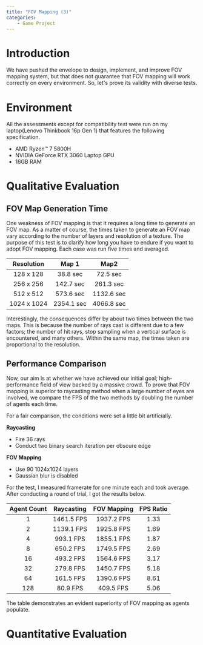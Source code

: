 ```yaml
---
title: "FOV Mapping (3)"
categories: 
    - Game Project
---
```


# Introduction

We have pushed the envelope to design, implement, and improve FOV mapping system, but that does not guarantee that FOV mapping will work correctly on every environment. So, let's prove its validity with diverse tests.

# Environment

All the assessments except for compatibility test were run on my laptop(Lenovo Thinkbook 16p Gen 1) that features the following specification.

* AMD Ryzen™ 7 5800H
* NVIDIA GeForce RTX 3060 Laptop GPU
* 16GB RAM

# Qualitative Evaluation

## FOV Map Generation Time

One weakness of FOV mapping is that it requires a long time to generate an FOV map. As a matter of course, the times taken to generate an FOV map vary according to the number of layers and resolution of a texture. The purpose of this test is to clarify how long you have to endure if you want to adopt FOV mapping. Each case was run five times and averaged.

| Resolution  |   Map 1    |    Map2    |
| :---------: | :--------: | :--------: |
|  128 x 128  |  38.8 sec  |  72.5 sec  |
|  256 x 256  | 142.7 sec  | 261.3 sec  |
|  512 x 512  | 573.6 sec  | 1132.6 sec |
| 1024 x 1024 | 2354.1 sec | 4066.8 sec |

Interestingly, the consequences differ by about two times between the two maps. This is because the number of rays cast is different due to a few factors; the number of hit rays, stop sampling when a vertical surface is encountered, and many others. Within the same map, the times taken are proportional to the resolution.

## Performance Comparison

Now, our aim is at whether we have achieved our initial goal; high-performance field of view backed by a massive crowd. To prove that FOV mapping is superior to raycasting method when a large number of eyes are involved, we compare the FPS of the two methods by doubling the number of agents each time.

For a fair comparison, the conditions were set a little bit artificially.

**Raycasting**

* Fire 36 rays
* Conduct two binary search iteration per obscure edge

**FOV Mapping**

* Use 90 1024x1024 layers
* Gaussian blur is disabled

For the test, I measured framerate for one minute each and took average. After conducting a round of trial, I got the results below.


| Agent Count | Raycasting | FOV Mapping | FPS Ratio |
| :---------: | :--------: | :---------: | :-------: |
|      1      | 1461.5 FPS | 1937.2 FPS  |   1.33    |
|      2      | 1139.1 FPS | 1925.8 FPS  |   1.69    |
|      4      | 993.1 FPS  | 1855.1 FPS  |   1.87    |
|      8      | 650.2 FPS  | 1749.5 FPS  |   2.69    |
|     16      | 493.2 FPS  | 1564.6 FPS  |   3.17    |
|     32      | 279.8 FPS  | 1450.7 FPS  |   5.18    |
|     64      | 161.5 FPS  | 1390.6 FPS  |   8.61    |
|     128     |  80.9 FPS  |  409.5 FPS  |   5.06    |

 The table demonstrates an evident superiority of FOV mapping as agents populate.

# Quantitative Evaluation

